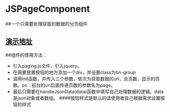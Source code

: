 # JSPageComponent
##一个只需要处理获取的数据的分页组件
##  [演示地址](http://121.43.106.56:81/)
##组件的使用方法：
- 引入paging.js文件，引入jquery。
- 在需要放置按钮的地方添加一个div，并设置class为bn-group
- 调用init函数，并传入三个参数，依次为获取数据的url，总页数，显示的页数。ps：前台的url后面传递页数的参数名为page。
- 最后只需要在handleJsonData(data)函数中填写自己处理数据的逻辑。data是json对象或者数组。
####按钮样式是默认的请使用者自己根据需求设置按钮的样式
